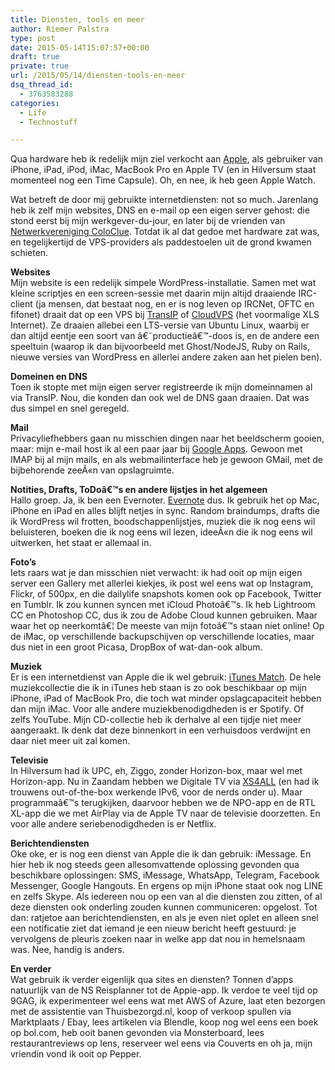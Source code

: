 ```yaml
---
title: Diensten, tools en meer
author: Riemer Palstra
type: post
date: 2015-05-14T15:07:57+00:00
draft: true
private: true
url: /2015/05/14/diensten-tools-en-meer
dsq_thread_id:
  - 3763583288
categories:
  - Life
  - Technostuff

---
```

Qua hardware heb ik redelijk mijn ziel verkocht aan [Apple][1], als gebruiker van iPhone, iPad, iPod, iMac, MacBook Pro en Apple TV (en in Hilversum staat momenteel nog een Time Capsule). Oh, en nee, ik heb geen Apple Watch.

Wat betreft de door mij gebruikte internetdiensten: not so much. Jarenlang heb ik zelf mijn websites, DNS en e-mail op een eigen server gehost: die stond eerst bij mijn werkgever-du-jour, en later bij de vrienden van [Netwerkvereniging ColoClue][2]. Totdat ik al dat gedoe met hardware zat was, en tegelijkertijd de VPS-providers als paddestoelen uit de grond kwamen schieten.

**Websites**  
Mijn website is een redelijk simpele WordPress-installatie. Samen met wat kleine scriptjes en een screen-sessie met daarin mijn altijd draaiende IRC-client (ja mensen, dat bestaat nog, en er is nog leven op IRCNet, OFTC en fifonet) draait dat op een VPS bij [TransIP][3] of [CloudVPS][4] (het voormalige XLS Internet). Ze draaien allebei een LTS-versie van Ubuntu Linux, waarbij er dan altijd eentje een soort van â€˜productieâ€™-doos is, en de andere een speeltuin (waarop ik dan bijvoorbeeld met Ghost/NodeJS, Ruby on Rails, nieuwe versies van WordPress en allerlei andere zaken aan het pielen ben).

**Domeinen en DNS**  
Toen ik stopte met mijn eigen server registreerde ik mijn domeinnamen al via TransIP. Nou, die konden dan ook wel de DNS gaan draaien. Dat was dus simpel en snel geregeld.

**Mail**  
Privacyliefhebbers gaan nu misschien dingen naar het beeldscherm gooien, maar: mijn e-mail host ik al een paar jaar bij [Google Apps][5]. Gewoon met IMAP bij al mijn mails, en als webmailinterface heb je gewoon GMail, met de bijbehorende zeeÃ«n van opslagruimte.

**Notities, Drafts, ToDoâ€™s en andere lijstjes in het algemeen**  
Hallo groep. Ja, ik ben een Evernoter. [Evernote][6] dus. Ik gebruik het op Mac, iPhone en iPad en alles blijft netjes in sync. Random braindumps, drafts die ik WordPress wil frotten, boodschappenlijstjes, muziek die ik nog eens wil beluisteren, boeken die ik nog eens wil lezen, ideeÃ«n die ik nog eens wil uitwerken, het staat er allemaal in.

**Foto&#8217;s**  
Iets raars wat je dan misschien niet verwacht: ik had ooit op mijn eigen server een Gallery met allerlei kiekjes, ik post wel eens wat op Instagram, Flickr, of 500px, en die dailylife snapshots komen ook op Facebook, Twitter en Tumblr. Ik zou kunnen syncen met iCloud Photoâ€™s. Ik heb Lightroom CC en Photoshop CC, dus ik zou de Adobe Cloud kunnen gebruiken. Maar waar het op neerkomtâ€¦ De meeste van mijn fotoâ€™s staan niet online! Op de iMac, op verschillende backupschijven op verschillende locaties, maar dus niet in een groot Picasa, DropBox of wat-dan-ook album. 

**Muziek**  
Er is een internetdienst van Apple die ik wel gebruik: [iTunes Match][7]. De hele muziekcollectie die ik in iTunes heb staan is zo ook beschikbaar op mijn iPhone, iPad of MacBook Pro, die toch wat minder opslagcapaciteit hebben dan mijn iMac. Voor alle andere muziekbenodigdheden is er Spotify. Of zelfs YouTube. Mijn CD-collectie heb ik derhalve al een tijdje niet meer aangeraakt. Ik denk dat deze binnenkort in een verhuisdoos verdwijnt en daar niet meer uit zal komen.

**Televisie**  
In Hilversum had ik UPC, eh, Ziggo, zonder Horizon-box, maar wel met Horizon-app. Nu in Zaandam hebben we Digitale TV via [XS4ALL][8] (en had ik trouwens out-of-the-box werkende IPv6, voor de nerds onder u). Maar programmaâ€™s terugkijken, daarvoor hebben we de NPO-app en de RTL XL-app die we met AirPlay via de Apple TV naar de televisie doorzetten. En voor alle andere seriebenodigdheden is er Netflix.

**Berichtendiensten**  
Oke oke, er is nog een dienst van Apple die ik dan gebruik: iMessage. En hier heb ik nog steeds geen allesomvattende oplossing gevonden qua beschikbare oplossingen: SMS, iMessage, WhatsApp, Telegram, Facebook Messenger, Google Hangouts. En ergens op mijn iPhone staat ook nog LINE en zelfs Skype. Als iedereen nou op een van al die diensten zou zitten, of al deze diensten ook onderling zouden kunnen communiceren: opgelost. Tot dan: ratjetoe aan berichtendiensten, en als je even niet oplet en alleen snel een notificatie ziet dat iemand je een nieuw bericht heeft gestuurd: je vervolgens de pleuris zoeken naar in welke app dat nou in hemelsnaam was. Nee, handig is anders.

**En verder**  
Wat gebruik ik verder eigenlijk qua sites en diensten? Tonnen d&#8217;apps natuurlijk van de NS Reisplanner tot de Appie-app. Ik verdoe te veel tijd op 9GAG, ik experimenteer wel eens wat met AWS of Azure, laat eten bezorgen met de assistentie van Thuisbezorgd.nl, koop of verkoop spullen via Marktplaats / Ebay, lees artikelen via Blendle, koop nog wel eens een boek op bol.com, heb ooit banen gevonden via Monsterboard, lees restaurantreviews op Iens, reserveer wel eens via Couverts en oh ja, mijn vriendin vond ik ooit op Pepper.

 [1]: http://www.apple.com/nl/
 [2]: http://www.coloclue.net/
 [3]: http://www.transip.nl/
 [4]: http://www.cloudvps.nl/
 [5]: https://www.google.com/work/apps/business/
 [6]: http://evernote.com/
 [7]: http://www.apple.com/itunes/itunes-match/
 [8]: http://www.xs4all.nl
